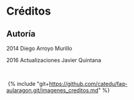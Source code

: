 
# Créditos

## Autoría

2014 Diego Arroyo Murillo

2016 Actualizaciones Javier Quintana

 

 {% include "git+https://github.com/catedu/faq-aularagon.git/imagenes_creditos.md" %}